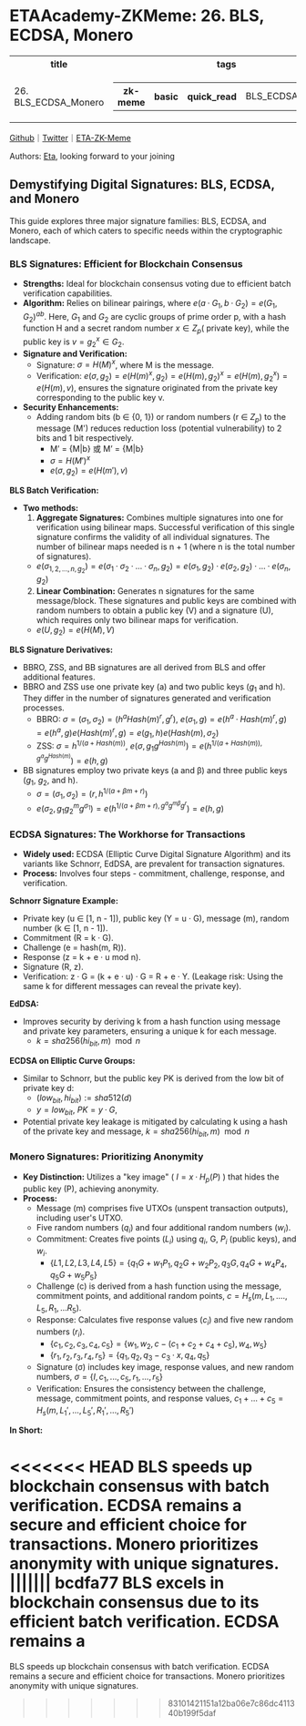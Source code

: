 # ETAAcademy-ZKMeme: 26. BLS, ECDSA, Monero

<table>
  <tr>
    <th>title</th>
    <th>tags</th>
  </tr>
  <tr>
    <td>26. BLS_ECDSA_Monero</td>
    <td>
      <table>
        <tr>
          <th>zk-meme</th>
          <th>basic</th>
          <th>quick_read</th>
          <td>BLS_ECDSA_Monero</td>
        </tr>
      </table>
    </td>
  </tr>
</table>

[Github](https://github.com/ETAAcademy)｜[Twitter](https://twitter.com/ETAAcademy)｜[ETA-ZK-Meme](https://github.com/ETAAcademy/ETAAcademy-ZK-Meme)

Authors: [Eta](https://twitter.com/pwhattie), looking forward to your joining

## Demystifying Digital Signatures: BLS, ECDSA, and Monero

This guide explores three major signature families: BLS, ECDSA, and Monero, each of which caters to specific needs within the cryptographic landscape.

### BLS Signatures: Efficient for Blockchain Consensus

- **Strengths:** Ideal for blockchain consensus voting due to efficient batch verification capabilities.
- **Algorithm:** Relies on bilinear pairings, where $e(a · G_1, b · G_2) = e(G_1, G_2)^{ab}$. Here, $G_1$ and $G_2$ are cyclic groups of prime order p, with a hash function H and a secret random number $x ∈ Z_p$( private key), while the public key is $v = g^x_2 ∈ G_2$.
- **Signature and Verification:**
  - Signature: $σ =  H(M)^x$, where M is the message.
  - Verification: $e(σ, g_2) = e(H(m)^x, g_2) = e(H(m), g_2)^x = e(H(m), g^x_2) = e(H(m), v)$, ensures the signature originated from the private key corresponding to the public key v.
- **Security Enhancements:**
  - Adding random bits (b ∈ {0, 1}) or random numbers (r ∈ $Z_p$) to the message (M') reduces reduction loss (potential vulnerability) to 2 bits and 1 bit respectively.
    - M’ = {M|b} 或 M’ = {M|b}
    - $σ = H(M')^x$
    - $e(σ, g_2) = e(H(m'), v)$

**BLS Batch Verification:**

- **Two methods:**
  1. **Aggregate Signatures:** Combines multiple signatures into one for verification using bilinear maps. Successful verification of this single signature confirms the validity of all individual signatures. The number of bilinear maps needed is n + 1 (where n is the total number of signatures).
  - $e(σ_{1,2,...,n, g_2}) = e(σ_1·σ_2·...·σ_n, g_2) = e(σ_1, g_2)·e(σ_2, g_2)·...·e(σ_n, g_2)$
  2. **Linear Combination:** Generates n signatures for the same message/block. These signatures and public keys are combined with random numbers to obtain a public key (V) and a signature (U), which requires only two bilinear maps for verification.
  - $e(U, g_2) = e(H(M),V)$

**BLS Signature Derivatives:**

- BBRO, ZSS, and BB signatures are all derived from BLS and offer additional features.
- BBRO and ZSS use one private key (a) and two public keys ($g_1$ and h). They differ in the number of signatures generated and verification processes.
  - BBRO: $σ = (σ_1, σ_2) = (h^aHash(m)^r, g^r)$, $e(σ_1, g) = e(h^a · Hash(m)^r, g) = e(h^a, g)e(Hash(m)^r, g) = e(g_1, h)e(Hash(m), σ_2)$
  - ZSS: $σ = h^{1/(a + Hash(m))}$, $e(σ, g_1g^{Hash(m)}) = e(h^{1/(a+Hash(m)), g^ag^{Hash(m)}}) = e(h,g)$
- BB signatures employ two private keys (a and β) and three public keys ($g_1$, $g_2$, and h).
  - $σ = (σ_1, σ_2) = (r, h^{1/(a+βm+r)})$
  - $e(σ_2, g_1g^m_2g^{σ_1}) = e(h^{1/(a+βm+r), g^ag^{mβ}g^r}) = e(h,g)$

### ECDSA Signatures: The Workhorse for Transactions

- **Widely used:** ECDSA (Elliptic Curve Digital Signature Algorithm) and its variants like Schnorr, EdDSA, are prevalent for transaction signatures.
- **Process:** Involves four steps - commitment, challenge, response, and verification.
  
**Schnorr Signature Example:**
  - Private key (u ∈ [1, n - 1]), public key (Y = u · G), message (m), random number (k ∈ [1, n - 1]).
  - Commitment (R = k · G).
  - Challenge (e = hash(m, R)).
  - Response (z = k + e · u mod n).
  - Signature (R, z).
  - Verification: z · G = (k + e · u) · G = R + e · Y. (Leakage risk: Using the same k for different messages can reveal the private key).

**EdDSA:**

- Improves security by deriving k from a hash function using message and private key parameters, ensuring a unique k for each message.
  - $k = sha256(hi_{bit}, m) \mod n$

**ECDSA on Elliptic Curve Groups:**

- Similar to Schnorr, but the public key PK is derived from the low bit of private key d:
  - $(low_{bit}, hi_{bit}) := sha512(d)$
  - $y = low_{bit}$, $PK = y·G$,
- Potential private key leakage is mitigated by calculating k using a hash of the private key and message, $k = sha256(hi_{bit}, m) \mod n$

### Monero Signatures: Prioritizing Anonymity

- **Key Distinction:** Utilizes a "key image" ( $I = x · H_p(P)$ ) that hides the public key (P), achieving anonymity.
- **Process:**
  - Message (m) comprises five UTXOs (unspent transaction outputs), including user's UTXO.
  - Five random numbers ($q_i$) and four additional random numbers ($w_i$).
  - Commitment: Creates five points ($L_i$) using $q_i$, G, $P_i$ (public keys), and $w_i$.
    - $\{L1, L2, L3, L4, L5\} = \{q_1G + w_1P_1, q_2G+w_2P_2, q_3G, q_4G+w_4P_4, q_5G +w_5P_5\}$
  - Challenge (c) is derived from a hash function using the message, commitment points, and additional random points, $c = H_s(m, L_1, ...., L_5, R_1,...R_5)$.
  - Response: Calculates five response values ($c_i$) and five new random numbers ($r_i$).
    - $\{c_1, c_2, c_3, c_4, c_5\} = \{w_1, w_2, c-(c_1 + c_2 + c_4 + c_5), w_4, w_5\}$
    - $\{r_1, r_2, r_3, r_4, r_5\} = \{q_1, q_2, q_3 - c_3 · x, q_4, q_5\}$
  - Signature (σ) includes key image, response values, and new random numbers, $σ  = \{I, c_1, ..., c_5, r_1, ..., r_5\}$
  - Verification: Ensures the consistency between the challenge, message, commitment points, and response values, $c_1+...+c_5 = H_s(m, L_1',...,L_5', R_1',...,R_5')$

**In Short:**

<<<<<<< HEAD
BLS speeds up blockchain consensus with batch verification. ECDSA remains a secure and efficient choice for transactions. Monero prioritizes anonymity with unique signatures.
||||||| bcdfa77
BLS excels in blockchain consensus due to its efficient batch verification. ECDSA remains a
=======
BLS speeds up blockchain consensus with batch verification. ECDSA remains a secure and efficient choice for transactions. Monero prioritizes anonymity with unique signatures. 
>>>>>>> 83101421151a12ba06e7c86dc411340b199f5daf
